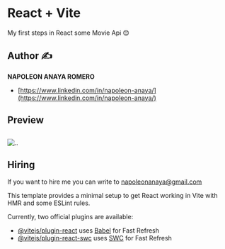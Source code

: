 # React + Vite

My first steps in React some Movie Api 😊

## Author ✍

**NAPOLEON ANAYA ROMERO**
-	[https://www.linkedin.com/in/napoleon-anaya/](https://www.linkedin.com/in/napoleon-anaya/)

## Preview 
## []()
![..]()

## Hiring 
If you want to hire me you can write to napoleonanaya@gmail.com

This template provides a minimal setup to get React working in Vite with HMR and some ESLint rules.

Currently, two official plugins are available:

- [@vitejs/plugin-react](https://github.com/vitejs/vite-plugin-react/blob/main/packages/plugin-react/README.md) uses [Babel](https://babeljs.io/) for Fast Refresh
- [@vitejs/plugin-react-swc](https://github.com/vitejs/vite-plugin-react-swc) uses [SWC](https://swc.rs/) for Fast Refresh
